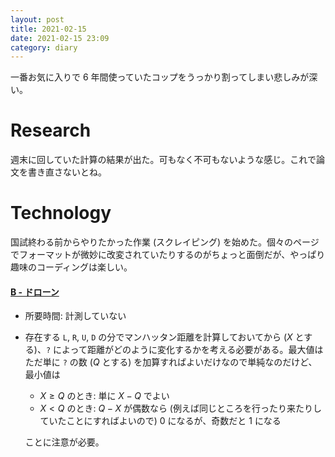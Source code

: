```yaml
---
layout: post
title: 2021-02-15
date: 2021-02-15 23:09
category: diary
---
```


一番お気に入りで 6 年間使っていたコップをうっかり割ってしまい悲しみが深い。

# Research
週末に回していた計算の結果が出た。可もなく不可もないような感じ。これで論文を書き直さないとね。

# Technology

国試終わる前からやりたかった作業 (スクレイピング) を始めた。個々のページでフォーマットが微妙に改変されていたりするのがちょっと面倒だが、やっぱり趣味のコーディングは楽しい。

#### [B - ドローン](https://atcoder.jp/contests/abc035/tasks/abc035_b)
- 所要時間: 計測していない
- 存在する `L`, `R`, `U`, `D` の分でマンハッタン距離を計算しておいてから ($X$ とする)、`?` によって距離がどのように変化するかを考える必要がある。最大値はただ単に `?` の数 ($Q$ とする) を加算すればよいだけなので単純なのだけど、最小値は
  -  $X \geq Q$ のとき: 単に $X - Q$ でよい
  -  $X < Q$ のとき: $Q - X$ が偶数なら (例えば同じところを行ったり来たりしていたことにすればよいので) $0$ になるが、奇数だと $1$ になる
  
  ことに注意が必要。